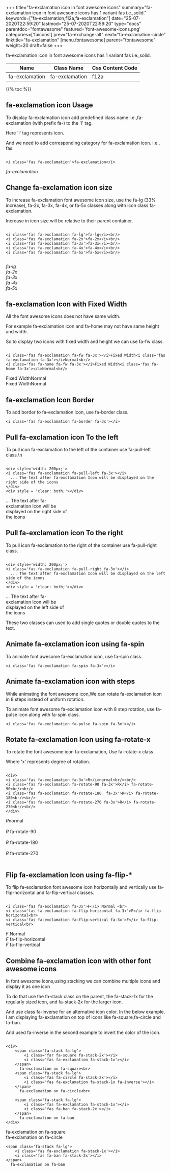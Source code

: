 +++
title="fa-exclamation icon in font awesome icons"
summary="fa-exclamation icon in font awesome icons has 1 variant fas i.e.,solid."
keywords=["fa-exclamation,f12a,fa-exclamation"]
date="25-07-2020T22:59:20"
lastmod="25-07-2020T22:59:20"
type="docs"
parentdoc="fontawesome"
featured='font-awesome-icons.png'
categories=['faicons']
prev="fa-exchange-alt"
next="fa-exclamation-circle"
linktitle="fa-exclamation"
[menu.fontawesome]
parent="fontawesome"
weight=20
draft=false
+++


fa-exclamation icon in font awesome icons has 1 variant fas i.e.,solid.

<div class='table-responsive'><table class='table'><thead><tr><th>Name</th><th>Class Name</th><th>Css Content Code</th></tr></thead><tbody><tr><td>fa-exclamation</td><td>fa-exclamation</td><td>f12a</td></tr></tbody></table></div>


{{% toc %}}


## fa-exclamation icon Usage

To display fa-exclamation icon add predefined class name i.e.,fa-exclamation (with prefix fa-) to the 'i' tag.

Here 'i' tag represents icon.

And we need to add corresponding category for fa-exclamation icon. i.e., fas.


```

<i class='fas fa-exclamation'>fa-exclamation</i>
```

<i class='fas fa-exclamation'>fa-exclamation</i>




## Change fa-exclamation icon size
To increase fa-exclamation font awesome icon size, use the fa-lg (33% increase), fa-2x, fa-3x, fa-4x, or fa-5x classes along with icon class fa-exclamation.

Increase in icon size will be relative to their parent container. 

```

<i class='fas fa-exclamation fa-lg'>fa-lg</i><br/>
<i class='fas fa-exclamation fa-2x'>fa-2x</i><br/>
<i class='fas fa-exclamation fa-3x'>fa-3x</i><br/>
<i class='fas fa-exclamation fa-4x'>fa-4x</i><br/>
<i class='fas fa-exclamation fa-5x'>fa-5x</i><br/>
            
```

<i class='fas fa-exclamation fa-lg'>fa-lg</i><br/>
<i class='fas fa-exclamation fa-2x'>fa-2x</i><br/>
<i class='fas fa-exclamation fa-3x'>fa-3x</i><br/>
<i class='fas fa-exclamation fa-4x'>fa-4x</i><br/>
<i class='fas fa-exclamation fa-5x'>fa-5x</i><br/>
            



## fa-exclamation Icon with Fixed Width 

All the font awesome icons does not have same width.

For example fa-exclamation icon and fa-home may not have same height and width.

So to display two icons with fixed width and height we can use fa-fw class.


```

<i class='fas fa-exclamation fa-fw fa-3x'></i>Fixed Width<i class='fas fa-exclamation fa-3x'></i>Normal<br/>
<i class='fas fa-home fa-fw fa-3x'></i>Fixed Width<i class='fas fa-home fa-3x'></i>Normal<br/>
```

<i class='fas fa-exclamation fa-fw fa-3x'></i>Fixed Width<i class='fas fa-exclamation fa-3x'></i>Normal<br/>
<i class='fas fa-home fa-fw fa-3x'></i>Fixed Width<i class='fas fa-home fa-3x'></i>Normal<br/>



## fa-exclamation Icon Border 

To add border to fa-exclamation icon, use fa-border class.


```
<i class='fas fa-exclamation fa-border fa-3x'></i>

```
<i class='fas fa-exclamation fa-border fa-3x'></i>





## Pull fa-exclamation icon To the left

To pull icon fa-exclamation to the left of the container use fa-pull-left class.\n

```

<div style='width: 200px;'>
<i class='fas fa-exclamation fa-pull-left fa-3x'></i>
  ... The text after fa-exclamation Icon will be displayed on the right side of the icons
</div>
<div style = 'clear: both;'></div>
```

<div style='width: 200px;'>
<i class='fas fa-exclamation fa-pull-left fa-3x'></i>
  ... The text after fa-exclamation Icon will be displayed on the right side of the icons
</div>
<div style = 'clear: both;'></div>




## Pull fa-exclamation icon To the right
To pull icon fa-exclamation to the right of the container use fa-pull-right class.

```

<div style='width: 200px;'>
<i class='fas fa-exclamation fa-pull-right fa-3x'></i>
  ... The text after fa-exclamation Icon will be displayed on the left side of the icons
</div>
<div style = 'clear: both;'></div>
```

<div style='width: 200px;'>
<i class='fas fa-exclamation fa-pull-right fa-3x'></i>
  ... The text after fa-exclamation Icon will be displayed on the left side of the icons
</div>
<div style = 'clear: both;'></div>

These two classes can used to add single quotes or double quotes to the text.


## Animate fa-exclamation icon using fa-spin
To animate font awesome fa-exclamation icon, use fa-spin class.

```
<i class='fas fa-exclamation fa-spin fa-3x'></i>
```
<i class='fas fa-exclamation fa-spin fa-3x'></i>




## Animate fa-exclamation icon with steps
While animating the font awesome icon,We can rotate fa-exclamation icon in 8 steps instead of uniform rotation.

To animate font awesome fa-exclamation icon with 8 step rotation, use fa-pulse icon along with fa-spin class.


```
<i class='fas fa-exclamation fa-pulse fa-spin fa-3x'></i>

```
<i class='fas fa-exclamation fa-pulse fa-spin fa-3x'></i>





## Rotate fa-exclamation Icon using fa-rotate-x
To rotate the font awesome icon fa-exclamation, Use fa-rotate-x class

Where 'x' represents degree of rotation.


```

<div>
<i class='fas fa-exclamation fa-3x'>R</i>normal<br/><br/>
<i class='fas fa-exclamation fa-rotate-90 fa-3x'>R</i> fa-rotate-90<br/><br/> 
<i class='fas fa-exclamation fa-rotate-180  fa-3x'>R</i> fa-rotate-180<br/><br/> 
<i class='fas fa-exclamation fa-rotate-270 fa-3x'>R</i> fa-rotate-270<br/><br/>
</div>
```

<div>
<i class='fas fa-exclamation fa-3x'>R</i>normal<br/><br/>
<i class='fas fa-exclamation fa-rotate-90 fa-3x'>R</i> fa-rotate-90<br/><br/> 
<i class='fas fa-exclamation fa-rotate-180  fa-3x'>R</i> fa-rotate-180<br/><br/> 
<i class='fas fa-exclamation fa-rotate-270 fa-3x'>R</i> fa-rotate-270<br/><br/>
</div>




## Flip fa-exclamation Icon using fa-flip-*
To flip fa-exclamation font awesome icon horizontally and vertically use fa-flip-horizontal and fa-flip-vertical classes. 

```

<i class='fas fa-exclamation fa-3x'>F</i> Normal <br>
<i class='fas fa-exclamation fa-flip-horizontal fa-3x'>F</i> fa-flip-horizontal<br>
<i class='fas fa-exclamation fa-flip-vertical fa-3x'>F</i> fa-flip-vertical<br>
```

<i class='fas fa-exclamation fa-3x'>F</i> Normal <br>
<i class='fas fa-exclamation fa-flip-horizontal fa-3x'>F</i> fa-flip-horizontal<br>
<i class='fas fa-exclamation fa-flip-vertical fa-3x'>F</i> fa-flip-vertical<br>




## Combine fa-exclamation icon with other font awesome icons
In font awesome icons,using stacking we can combine multiple icons and display it as one icon 

To do that use the fa-stack class on the parent, the fa-stack-1x for the regularly sized icon, and fa-stack-2x for the larger icon.

And use class fa-inverse for an alternative icon color. 
In the below example, I am displaying fa-exclamation on top of icons like fa-square,fa-circle and fa-ban.

And used fa-inverse in the second example to invert the color of the icon.

```

<div>
    <span class='fa-stack fa-lg'>
        <i class='far fa-square fa-stack-2x'></i>
        <i class='fas fa-exclamation fa-stack-1x'></i>
    </span>
      fa-exclamation on fa-square<br>
    <span class='fa-stack fa-lg'>
        <i class='fas fa-circle fa-stack-2x'></i>
        <i class='fas fa-exclamation fa-stack-1x fa-inverse'></i>
    </span>
      fa-exclamation on fa-circle<br>

    <span class='fa-stack fa-lg'>
        <i class='fas fa-exclamation fa-stack-1x'></i>
        <i class='fas fa-ban fa-stack-2x'></i>
    </span>
      fa-exclamation on fa-ban
</div>
```

<div>
    <span class='fa-stack fa-lg'>
        <i class='far fa-square fa-stack-2x'></i>
        <i class='fas fa-exclamation fa-stack-1x'></i>
    </span>
      fa-exclamation on fa-square<br>
    <span class='fa-stack fa-lg'>
        <i class='fas fa-circle fa-stack-2x'></i>
        <i class='fas fa-exclamation fa-stack-1x fa-inverse'></i>
    </span>
      fa-exclamation on fa-circle<br>

    <span class='fa-stack fa-lg'>
        <i class='fas fa-exclamation fa-stack-1x'></i>
        <i class='fas fa-ban fa-stack-2x'></i>
    </span>
      fa-exclamation on fa-ban
</div>







